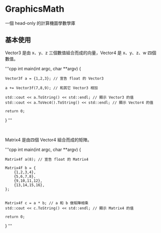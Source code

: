 # GraphicsMath

一個 head-only 的計算機圖學數學庫

## 基本使用

Vector3 是由 x、y、z 三個數值組合而成的向量，Vector4  是 x、y、z、w 四個數值。

'''cpp
int main(int argc, char **argv) {

    Vector3f a = {1,2,3}; // 宣告 float 的 Vector3

    a += Vector3f(7,8,9); // 和其它 Vector3 相加

    std::cout << a.ToString() << std::endl; // 顯示 Vector3 的值
    std::cout << a.ToVec4().ToString() << std::endl; // 顯示 Vector4 的值

    return 0;
}
'''

<br>

Matrix4 是由四個 Vector4 組合而成的矩陣。

'''cpp
int main(int argc, char **argv) {

    Matrix4f a(8); // 宣告 float 的 Matrix4

    Matrix4f b = {
        {1,2,3,4},
        {5,6,7,8},
        {9,10,11,12},
        {13,14,15,16},
    };


    Matrix4f c = a * b; // a 和 b 做矩陣相乘
    std::cout << c.ToString() << std::endl; // 顯示 Matrix4 的值

    return 0;
}
'''
